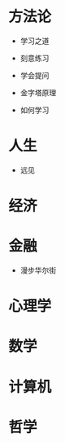 # 方法论

- 学习之道
- 刻意练习
- 学会提问

- 金字塔原理

- 如何学习

# 人生

- 远见


# 经济

# 金融
- 漫步华尔街

# 心理学

# 数学

# 计算机

# 哲学


<i class="fa fa-weixin fa-2x"></i>


<link rel="stylesheet" href="path/to/font-awesome/css/font-awesome.min.css">